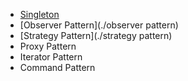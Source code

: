   * [Singleton](./singleton) 
  * [Observer Pattern](./observer pattern)
  * [Strategy Pattern](./strategy pattern)
  * Proxy Pattern
  * Iterator Pattern
  * Command Pattern